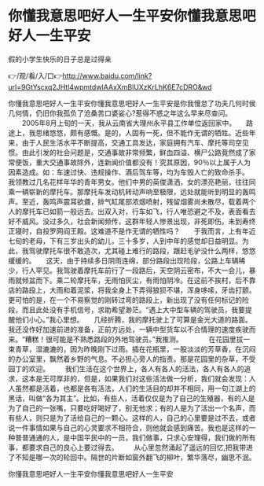 # 你懂我意思吧好人一生平安你懂我意思吧好人一生平安
假的小学生快乐的日子总是过得亲

👉/观/看/入/口👉http://www.baidu.com/link?url=9GtYscxq2JHtl4wpmtdwIAAxXmBlUXzKrLhK6E7cDRO&wd

你懂我意思吧好人一生平安你懂我意思吧好人一生平安是你我慢怠了功夫几何时侯几何情，仍旧你我孤负了沧桑苦口婆娑心?惹得不惑之年这么早来尽查问。
　　2005年8月上旬的一天，我从云南省大理州永平县工作单位返回家中。　　路途上，我思绪悠悠，颇有感慨。是的，人固有一死，但不能作无谓的牺牲。近些年来，由于人民生活水平不断提高，交通工具发达，家庭拥有汽车、摩托等司空见惯。由此引发的社会问题是，交通事故非常频繁，鲜血四溢、横尸公路竟然成了家常便饭，重大交通事故除外，连新闻价值都没有！究其原因，90％以上属于人为因素造成。如：车速过快、违规操作、酒后驾车等，均为车毁人亡的致命杀手。　　我领教过几名花样年华的青年男女。他们中男的英俊潇洒，女的漂亮艳丽，往往同乘一辆崭新的摩托车。那摩托车发动机转动声响至极限，远处就能听到明显的轰鸣声。至近，轰鸣声震耳欲聋，排气缸尾部浓烟喷射，残留烟雾尚未散尽，载着两个人的摩托车已如箭一般远去。出双入对，行车如飞，行人唯恐避之不及，表面看去好不威风。没过多久，社会新闻频传，这群年轻人惨景出现，非死即伤。未到寿终正寝时，自投罗网阎王殿。这难道不是作无谓的牺性吗？　　于我而言，上有年近七旬的老母，下有三岁出头的幼儿，三十多岁，人到中年的感觉却日益明显。为此，我驾驶摩托车很不敢造次，尤其碰上难行的路段，跟赶毛驴没什么两样，悠悠缓缓的。　　这天，由于持续多日阴雨连绵，部分路段出现险段，公路上车辆稀少，行人罕见。我驾驶着摩托车前行了一段路后，天空阴云密布，不大一会儿，暴雨就倾盆而下。乘二轮摩托车，无雨怕灰尘，有雨怕阴冷。在这前不挨村，后不靠店的路段上，大雨和着泥浆，将我全身上下弄得狼狈不堪，浑身哆嗦，牙齿打颤。更可怕的是，在一个不易察觉的刚转过弯的路段上，新出现了没有任何标记的险段，而且此处没有手机信号，求助希望渺茫。“遇上大中型车辆的驾驶员，我要提醒他们小心。”我心里想。　　几经折腾，我的摩托驶上了可算是金光大道的路面。我还没作好加速前进的准备，正前方远处，一辆中型货车以不合情理的速度疾驶而来。“糟糕！很可能是不熟悉路段的外地驾驶员。”我推测。　　
　　在花园里拔一束青草，湿漉漉的，因为昨晚刚下过雨。插在花瓶里，一股淡淡的芳草香，在沉闷的办公室里，飘然着乡野的气息。不必担心旁人的指责。那是花园里的杂草，不受园丁的欢迎。
　　我们生活在这个世界上，各人有各人的活法，各人有各人的追求，这本是无可厚非的，但是，如果我们对这些活法做一分析，我们就会发现：人人虽然都是活着，也都是各有活法，人们的生活目的却并不相同，用一句江湖上的黑话，叫做“各为其主”。比如，有些人，活着仅仅是为了自己的生殖器，有的人是为了自己的一张嘴，只要吃好喝好了，别无他求；有的人是为了活出一个名声，而有些人，则只是为了活给自己的一颗心。这样的人，自己的心里要是过不去，或者说一件事情如果与自己的心灵要求不相符合，则他就会感到痛苦。我也是这样的一种普普通通的人，是中国平民中的一员，我们做事，只求心安理得，我们做的所有事，都要求自己的良心上要过得去。
　　从心里忽然涌起了遥远的回忆,把我带进了不知是哪一次的轮回中。隔世的片断如窗外翻飞的柳叶，繁华落尽，幽思不泯。

你懂我意思吧好人一生平安你懂我意思吧好人一生平安
